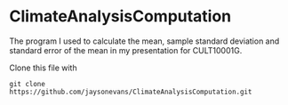 # ClimateAnalysisComputation
The program I used to calculate the mean, sample standard deviation and standard error of the mean in my presentation for CULT10001G.

Clone this file with
```
git clone https://github.com/jaysonevans/ClimateAnalysisComputation.git
 ```
